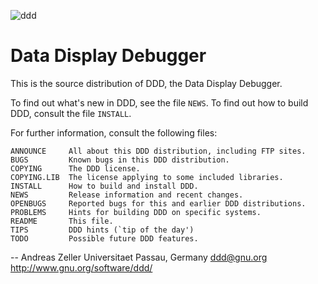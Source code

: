 ![ddd](https://github.com/bluewww/ddd/workflows/DDD%20CI/badge.svg)
# Data Display Debugger
This is the source distribution of DDD, the Data Display Debugger.

To find out what's new in DDD, see the file `NEWS`.
To find out how to build DDD, consult the file `INSTALL`.

For further information, consult the following files:

    ANNOUNCE     All about this DDD distribution, including FTP sites.
    BUGS         Known bugs in this DDD distribution.
    COPYING      The DDD license.
    COPYING.LIB  The license applying to some included libraries.
    INSTALL      How to build and install DDD.
    NEWS         Release information and recent changes.
    OPENBUGS     Reported bugs for this and earlier DDD distributions.
    PROBLEMS     Hints for building DDD on specific systems.
    README       This file.
    TIPS         DDD hints (`tip of the day')
    TODO         Possible future DDD features.

-- 
Andreas Zeller       Universitaet Passau, Germany
                     ddd@gnu.org  http://www.gnu.org/software/ddd/

